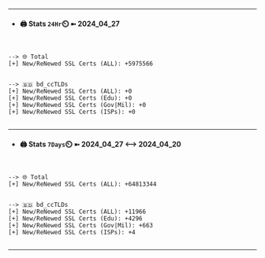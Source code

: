 

---
- #### 🖨️ **Stats** `24Hr`⏲️ ➼ 2024_04_27
```console


--> 🌐 Total
[+] New/ReNewed SSL Certs (ALL): +5975566


--> 🇧🇩 bd_ccTLDs
[+] New/ReNewed SSL Certs (ALL): +0
[+] New/ReNewed SSL Certs (Edu): +0
[+] New/ReNewed SSL Certs (Gov|Mil): +0
[+] New/ReNewed SSL Certs (ISPs): +0


```

---
- #### 🖨️ **Stats** `7Days`⏲️ ➼ 2024_04_27 <--> 2024_04_20
```console


--> 🌐 Total
[+] New/ReNewed SSL Certs (ALL): +64813344


--> 🇧🇩 bd_ccTLDs
[+] New/ReNewed SSL Certs (ALL): +11966
[+] New/ReNewed SSL Certs (Edu): +4296
[+] New/ReNewed SSL Certs (Gov|Mil): +663
[+] New/ReNewed SSL Certs (ISPs): +4


```

---

